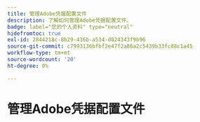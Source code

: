 ```yaml
---
title: 管理Adobe凭据配置文件
description: 了解如何管理Adobe凭据配置文件。
badge: label="您的个人资料" type="neutral"
hidefromtoc: true
exl-id: 2844218c-8b29-416b-a534-d024343f9b96
source-git-commit: c7993136bfbf2e47f2a86a2c5439b33fc88c1a45
workflow-type: tm+mt
source-wordcount: '20'
ht-degree: 0%

---
```


# 管理Adobe凭据配置文件
